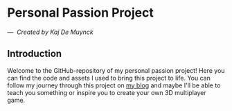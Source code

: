 # Personal Passion Project

*&mdash;&nbsp; Created by Kaj De Muynck*

## Introduction

Welcome to the GitHub-repository of my personal passion project! Here you can find the code and assets I used to bring this project to life. You can follow my journey through this project on [my blog](https://kajdemuynckppp.wordpress.com/) and maybe I'll be able to teach you something or inspire you to create your own 3D multiplayer game.